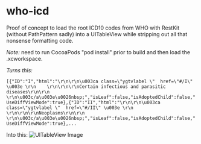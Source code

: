 who-icd
=======

Proof of concept to load the root ICD10 codes from WHO with RestKit (without PathPattern sadly) into a UITableView while stripping out all that nonsense formatting code.

*Note:* need to run CocoaPods "pod install" prior to build and then load the .xcworkspace.

*Turns this:*

```[{"ID":"I","html":"\r\n\r\n\u003ca class=\"ygtvlabel \"  href=\"#/I\" \u003e \r\n    \r\n\r\n\r\nCertain infectious and parasitic diseases\r\n\r\n  \r\n\u003c/a\u003e\u0026nbsp;","isLeaf":false,"isAdoptedChild":false,"UseDiffViewMode":true},{"ID":"II","html":"\r\n\r\n\u003ca class=\"ygtvlabel \"  href=\"#/II\" \u003e \r\n    \r\n\r\n\r\nNeoplasms\r\n\r\n    \r\n\u003c/a\u003e\u0026nbsp;","isLeaf":false,"isAdoptedChild":false,"UseDiffViewMode":true},...```

Into this:
  ![UITableView Image](README/icdTableView.png)